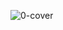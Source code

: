 ![0-cover](https://github.com/scidsg/project-info/assets/28545431/959e477a-5906-48f2-9d57-95d13357824e)
